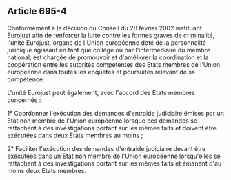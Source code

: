 Article 695-4
----
Conformément à la décision du Conseil du 28 février 2002 instituant Eurojust
afin de renforcer la lutte contre les formes graves de criminalité, l'unité
Eurojust, organe de l'Union européenne doté de la personnalité juridique
agissant en tant que collège ou par l'intermédiaire du membre national, est
chargée de promouvoir et d'améliorer la coordination et la coopération entre les
autorités compétentes des Etats membres de l'Union européenne dans toutes les
enquêtes et poursuites relevant de sa compétence.

L'unité Eurojust peut également, avec l'accord des Etats membres concernés :

1° Coordonner l'exécution des demandes d'entraide judiciaire émises par un Etat
non membre de l'Union européenne lorsque ces demandes se rattachent à des
investigations portant sur les mêmes faits et doivent être exécutées dans deux
Etats membres au moins ;

2° Faciliter l'exécution des demandes d'entraide judiciaire devant être
exécutées dans un Etat non membre de l'Union européenne lorsqu'elles se
rattachent à des investigations portant sur les mêmes faits et émanent d'au
moins deux Etats membres.
